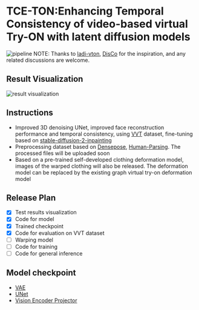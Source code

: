 # TCE-TON:Enhancing Temporal Consistency of video-based virtual Try-ON with latent diffusion models

![pipeline](assets/Pipeline.png)
NOTE: Thanks to [ladi-vton](https://github.com/miccunifi/ladi-vton), [DisCo](https://github.com/Wangt-CN/DisCo) for the inspiration, and any related discussions are welcome.

## Result Visualization
![result visualization](assets/visualization.gif)


## Instructions
- Improved 3D denoising UNet, improved face reconstruction performance and temporal consistency, using [VVT](https://competitions.codalab.org/competitions/23472) dataset, fine-tuning based on [stable-diffusion-2-inpainting](https://huggingface.co/stabilityai/stable-diffusion-2-inpainting)
- Preprocessing dataset based on [Densepose](https://github.com/facebookresearch/detectron2/tree/main/projects/DensePose), [Human-Parsing](https://github.com/GoGoDuck912/Self-Correction-Human-Parsing). The processed files will be uploaded soon
- Based on a pre-trained self-developed clothing deformation model, images of the warped clothing will also be released. The deformation model can be replaced by the existing graph virtual try-on deformation model

## Release Plan
- [x] Test results visualization
- [x] Code for model
- [x] Trained checkpoint
- [x] Code for evaluation on VVT dataset
- [ ] Warping model
- [ ] Code for training
- [ ] Code for general inference

## Model checkpoint
- [VAE](https://drive.google.com/file/d/1AFEIZAtiSvwbdcJxuBAxLfxexY104tpQ/view?usp=drive_link)
- [UNet](https://drive.google.com/file/d/1-q8B2pe9sWEst4859paJjJyXuPmyh03y/view?usp=drive_link)
- [Vision Encoder Projector](https://drive.google.com/file/d/1lC7XyK9DJw7gt6-66BK1cgv_dX5Pb0-z/view?usp=drive_link)

